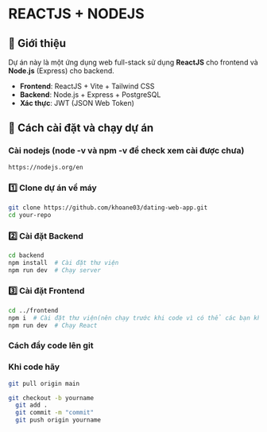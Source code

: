 # REACTJS + NODEJS

## 📌 Giới thiệu
Dự án này là một ứng dụng web full-stack sử dụng **ReactJS** cho frontend và **Node.js** (Express) cho backend.

- **Frontend**: ReactJS + Vite + Tailwind CSS 
- **Backend**: Node.js + Express + PostgreSQL
- **Xác thực**: JWT (JSON Web Token)

## 🚀 Cách cài đặt và chạy dự án

### Cài nodejs (node -v và npm -v để check xem cài được chưa)
```sh
https://nodejs.org/en
```
### 1️⃣ Clone dự án về máy
```sh
git clone https://github.com/khoane03/dating-web-app.git
cd your-repo
```

### 2️⃣ Cài đặt Backend
```sh
cd backend
npm install  # Cài đặt thư viện
npm run dev  # Chạy server
```

### 3️⃣ Cài đặt Frontend
```sh
cd ../frontend
npm i  # Cài đặt thư viện(nên chạy trước khi code vì có thể các bạn khác thêm thư viện)
npm run dev  # Chạy React
```
### Cách đẩy code lên git
### Khi code hãy 
```sh
git pull origin main
```
```sh
git checkout -b yourname
  git add .
  git commit -m "commit"
  git push origin yourname
```

